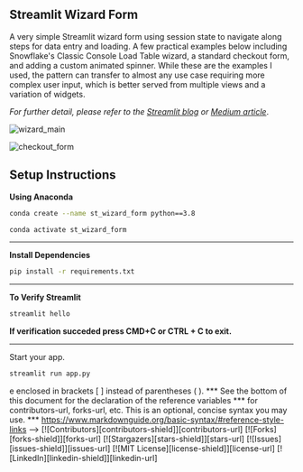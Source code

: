 ## Streamlit Wizard Form

A very simple Streamlit wizard form using session state to navigate along steps for data entry and loading. A few practical examples below including Snowflake's Classic Console Load Table wizard, a standard checkout form, and adding a custom animated spinner. While these are the examples I used, the pattern can transfer to almost any use case requiring more complex user input, which is better served from multiple views and a variation of widgets.

_For further detail, please refer to the [Streamlit blog](https://blog.streamlit.io/streamlit-wizard-form-with-custom-animated-spinner/) or [Medium article](https://medium.com/streamlit/streamlit-wizard-and-custom-animated-spinner-2dcd52cccc65)_.


![wizard_main](https://github.com/acarson510/streamlit-wizard-form/assets/15848721/e33c6b5a-6074-4279-ad9d-9c7f13a0ca2f)

![checkout_form](https://github.com/acarson510/streamlit-wizard-form/assets/15848721/4fac7117-5f8d-4525-92d7-07be1598d79c)

## Setup Instructions

**Using Anaconda**

``` bash
conda create --name st_wizard_form python==3.8
```

``` bash
conda activate st_wizard_form 
```
---

**Install Dependencies**
```bash
pip install -r requirements.txt
```
---

**To Verify Streamlit**
```bash 
streamlit hello
```
**If verification succeded press CMD+C or CTRL + C to exit.** 

---

Start your app.
```bash 
streamlit run app.py
```
e enclosed in brackets [ ] instead of parentheses ( ).
*** See the bottom of this document for the declaration of the reference variables
*** for contributors-url, forks-url, etc. This is an optional, concise syntax you may use.
*** https://www.markdownguide.org/basic-syntax/#reference-style-links
-->
[![Contributors][contributors-shield]][contributors-url]
[![Forks][forks-shield]][forks-url]
[![Stargazers][stars-shield]][stars-url]
[![Issues][issues-shield]][issues-url]
[![MIT License][license-shield]][license-url]
[![LinkedIn][linkedin-shield]][linkedin-url]
